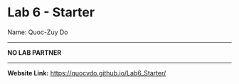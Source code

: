 # Lab 6 - Starter
Name: Quoc-Zuy Do

---

**NO LAB PARTNER**

---
**Website Link:**
https://quocvdo.github.io/Lab6_Starter/
